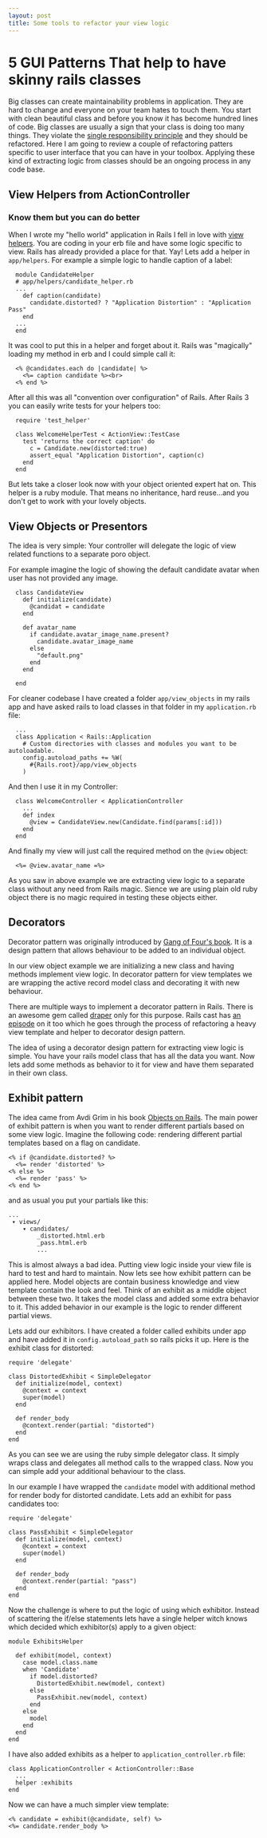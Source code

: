 ```yaml
---
layout: post
title: Some tools to refactor your view logic
---
```


# 5 GUI Patterns That help to have skinny rails classes

Big classes can create maintainability problems in application. They are hard to change and everyone on your team hates to touch them. You start with clean beautiful class and before you know it has become hundred lines of code. Big classes are usually a sign that your class is doing too many things. They violate the [single responsibility principle](https://en.wikipedia.org/wiki/Single_responsibility_principle) and they should be refactored. Here I am going to review a couple of refactoring patters specific to user interface that you can have in your toolbox. Applying these kind of extracting logic from classes should be an ongoing process in any code base.

## View Helpers from ActionController 
### Know them but you can do better

When I wrote my "hello world" application in Rails I fell in love with [view helpers](http://api.rubyonrails.org/classes/ActionController/Helpers.html). You are coding in your erb file and have some logic specific to view. Rails has already provided a place for that. Yay! Lets add a helper in `app/helpers`. For example a simple logic to handle caption of a label: 

````
  module CandidateHelper
  # app/helpers/candidate_helper.rb
  ...
    def caption(candidate)
      candidate.distorted? ? "Application Distortion" : "Application Pass"
    end
  ...
  end

````

It was cool to put this in a helper and forget about it. Rails was "magically" loading my method in erb and I could simple call it:

````
  <% @candidates.each do |candidate| %>
    <%= caption candidate %><br>
  <% end %>
````

After all this was all "convention over configuration" of Rails. After Rails 3 you can easily write tests for your helpers too:

````
  require 'test_helper'
  
  class WelcomeHelperTest < ActionView::TestCase
    test 'returns the correct caption' do
      c = Candidate.new(distorted:true)
      assert_equal "Application Distortion", caption(c)
    end
  end
````

But lets take a closer look now with your object oriented expert hat on. This helper is a ruby module. That means no inheritance, hard reuse...and you don't get to work with your lovely objects. 

## View Objects or Presentors

The idea is very simple: Your controller will delegate the logic of view
related functions to a separate poro object.

For example imagine the logic of showing the default candidate avatar when user
has not provided any image.

````
  class CandidateView
    def initialize(candidate)
      @candidat = candidate
    end
  
    def avatar_name
      if candidate.avatar_image_name.present?
        candidate.avatar_image_name
      else
        "default.png"
      end
    end

  end
````

For cleaner codebase I have created a folder `app/view_objects` in my
rails app and have asked rails to load classes in that folder in my
`application.rb` file:

````
  ...
  class Application < Rails::Application
    # Custom directories with classes and modules you want to be autoloadable.
    config.autoload_paths += %W(
      #{Rails.root}/app/view_objects
    )
````

And then I use it in my Controller:

````
  class WelcomeController < ApplicationController
    ...
    def index 
      @view = CandidateView.new(Candidate.find(params[:id]))
    end
  end
````

And finally my view will just call the required method on the `@view`
object:

````
  <%= @view.avatar_name =%>
````

As you saw in above example we are extracting view logic to a separate
class without any need from Rails magic. Sience we are using plain old
ruby object there is no magic required in testing these objects either.


## Decorators

Decorator pattern was originally introduced by [Gang of Four's book](http://www.amazon.ca/Design-Patterns-Elements-Reusable-Object-Oriented/dp/0201633612).
It is a design pattern that allows behaviour to be added to an
individual object.

In our view object example we are initializing a new class and having
methods implement view logic. In decorator pattern for view templates we
are wrapping the active record model class and decorating it with new
behaviour.

There are multiple ways to implement a decorator pattern in Rails. There
is an awesome gem called [draper](https://github.com/drapergem/draper)
only for this purpose. Rails cast has [an episode](http://railscasts.com/episodes/286-draper) on it too which he goes
through the process of refactoring a heavy view template and helper to
decorator design pattern.

The idea of using a decorator design pattern for extracting view logic
is simple. You have your rails model class that has all the data you
want. Now lets add some methods as behavior to it for view and have
them separated in their own class.

## Exhibit pattern

The idea came from Avdi Grim in his book [Objects on Rails](http://objectsonrails.com/). The main power of exhibit pattern is when you want to render different partials based on some view logic. Imagine the following code: rendering different partial templates based on a flag on candidate.

````
<% if @candidate.distorted? %>
  <%= render 'distorted' %>
<% else %>
  <%= render 'pass' %>
<% end %>
````

and as usual you put your partials like this:

````
...
 ▾ views/
    ▾ candidates/
        _distorted.html.erb
        _pass.html.erb
        ...

````

This is almost always a bad idea. Putting view logic inside your view
file is hard to test and hard to maintain. Now lets see how exhibit
pattern can be applied here. Model objects are contain business
knowledge and view template contain the look and feel. Think of an
exhibit as a middle object between these two. It takes the model class
and added some extra behavior to it. This added behavior in our
example is the logic to render different partial views.

Lets add our exhibitors. I have created a folder called exhibits under
app and have added it in `config.autoload_path` so rails picks it up.
Here is the exhibit class for distorted:

````
require 'delegate'

class DistortedExhibit < SimpleDelegator
  def initialize(model, context)
    @context = context
    super(model)
  end

  def render_body
    @context.render(partial: "distorted")
  end
end
````

As you can see we are using the ruby simple delegator class. It simply
wraps class and delegates all method calls to the wrapped class. Now you
can simple add your additional behaviour to the class.

In our example I have wrapped the `candidate` model with additional
method for render body for distorted candidate. Lets add an exhibit for
pass candidates too:

````
require 'delegate'

class PassExhibit < SimpleDelegator
  def initialize(model, context)
    @context = context
    super(model)
  end

  def render_body
    @context.render(partial: "pass")
  end
end
````

Now the challenge is where to put the logic of using which exhibitor.
Instead of scattering the if/else statements lets have a single helper
witch knows which decided which exhibitor(s) apply to a given object:

````
module ExhibitsHelper

  def exhibit(model, context)
    case model.class.name
    when 'Candidate'
      if model.distorted?
        DistortedExhibit.new(model, context)
      else
        PassExhibit.new(model, context)
      end
    else
      model
    end
  end
end
````

I have also added exhibits as a helper to `application_controller.rb` file:

````
class ApplicationController < ActionController::Base
  ...
  helper :exhibits
end
````

Now we can have a much simpler view template:

````
<% candidate = exhibit(@candidate, self) %>
<%= candidate.render_body %>
````
